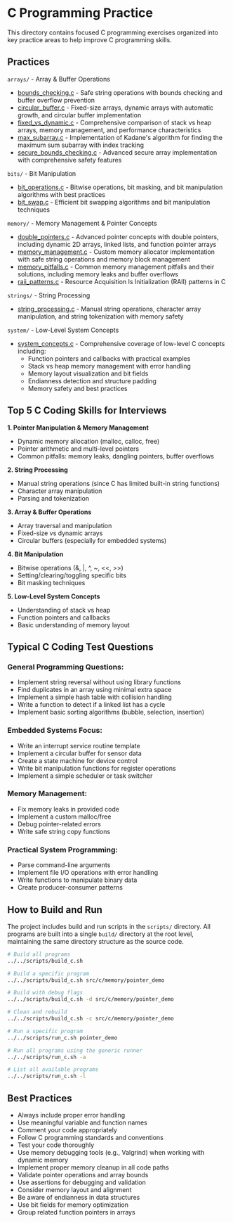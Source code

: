 # C Programming Practice

This directory contains focused C programming exercises organized into key practice areas to help improve C programming skills.

## Practices

`arrays/` - Array & Buffer Operations
- [bounds_checking.c](arrays/bounds_checking.c) - Safe string operations with bounds checking and buffer overflow prevention
- [circular_buffer.c](arrays/circular_buffer.c) - Fixed-size arrays, dynamic arrays with automatic growth, and circular buffer implementation
- [fixed_vs_dynamic.c](arrays/fixed_vs_dynamic.c) - Comprehensive comparison of stack vs heap arrays, memory management, and performance characteristics
- [max_subarray.c](arrays/max_subarray.c) - Implementation of Kadane's algorithm for finding the maximum sum subarray with index tracking
- [secure_bounds_checking.c](arrays/secure_bounds_checking.c) - Advanced secure array implementation with comprehensive safety features

`bits/` - Bit Manipulation
- [bit_operations.c](bits/bit_operations.c) - Bitwise operations, bit masking, and bit manipulation algorithms with best practices
- [bit_swap.c](bits/bit_swap.c) - Efficient bit swapping algorithms and bit manipulation techniques

`memory/` - Memory Management & Pointer Concepts
- [double_pointers.c](memory/double_pointers.c) - Advanced pointer concepts with double pointers, including dynamic 2D arrays, linked lists, and function pointer arrays
- [memory_management.c](memory/memory_management.c) - Custom memory allocator implementation with safe string operations and memory block management
- [memory_pitfalls.c](memory/memory_pitfalls.c) - Common memory management pitfalls and their solutions, including memory leaks and buffer overflows
- [raii_patterns.c](memory/raii_patterns.c) - Resource Acquisition Is Initialization (RAII) patterns in C

`strings/` - String Processing
- [string_processing.c](strings/string_processing.c) - Manual string operations, character array manipulation, and string tokenization with memory safety

`system/` - Low-Level System Concepts
- [system_concepts.c](system/system_concepts.c) - Comprehensive coverage of low-level C concepts including:
  - Function pointers and callbacks with practical examples
  - Stack vs heap memory management with error handling
  - Memory layout visualization and bit fields
  - Endianness detection and structure padding
  - Memory safety and best practices

## Top 5 C Coding Skills for Interviews

**1. Pointer Manipulation & Memory Management**

- Dynamic memory allocation (malloc, calloc, free)
- Pointer arithmetic and multi-level pointers
- Common pitfalls: memory leaks, dangling pointers, buffer overflows

**2. String Processing**

- Manual string operations (since C has limited built-in string functions)
- Character array manipulation
- Parsing and tokenization

**3. Array & Buffer Operations**

- Array traversal and manipulation
- Fixed-size vs dynamic arrays
- Circular buffers (especially for embedded systems)

**4. Bit Manipulation**

- Bitwise operations (&, |, ^, ~, <<, >>)
- Setting/clearing/toggling specific bits
- Bit masking techniques

**5. Low-Level System Concepts**

- Understanding of stack vs heap
- Function pointers and callbacks
- Basic understanding of memory layout

## Typical C Coding Test Questions

### General Programming Questions:

- Implement string reversal without using library functions
- Find duplicates in an array using minimal extra space
- Implement a simple hash table with collision handling
- Write a function to detect if a linked list has a cycle
- Implement basic sorting algorithms (bubble, selection, insertion)

### Embedded Systems Focus:

- Write an interrupt service routine template
- Implement a circular buffer for sensor data
- Create a state machine for device control
- Write bit manipulation functions for register operations
- Implement a simple scheduler or task switcher

### Memory Management:

- Fix memory leaks in provided code
- Implement a custom malloc/free
- Debug pointer-related errors
- Write safe string copy functions

### Practical System Programming:

- Parse command-line arguments
- Implement file I/O operations with error handling
- Write functions to manipulate binary data
- Create producer-consumer patterns

## How to Build and Run

The project includes build and run scripts in the `scripts/` directory. All programs are built into a single `build/` directory at the root level, maintaining the same directory structure as the source code.

```bash
# Build all programs
../../scripts/build_c.sh

# Build a specific program
../../scripts/build_c.sh src/c/memory/pointer_demo

# Build with debug flags
../../scripts/build_c.sh -d src/c/memory/pointer_demo

# Clean and rebuild
../../scripts/build_c.sh -c src/c/memory/pointer_demo

# Run a specific program
../../scripts/run_c.sh pointer_demo

# Run all programs using the generic runner
../../scripts/run_c.sh -a

# List all available programs
../../scripts/run_c.sh -l
```

## Best Practices

- Always include proper error handling
- Use meaningful variable and function names
- Comment your code appropriately
- Follow C programming standards and conventions
- Test your code thoroughly
- Use memory debugging tools (e.g., Valgrind) when working with dynamic memory
- Implement proper memory cleanup in all code paths
- Validate pointer operations and array bounds
- Use assertions for debugging and validation
- Consider memory layout and alignment
- Be aware of endianness in data structures
- Use bit fields for memory optimization
- Group related function pointers in arrays